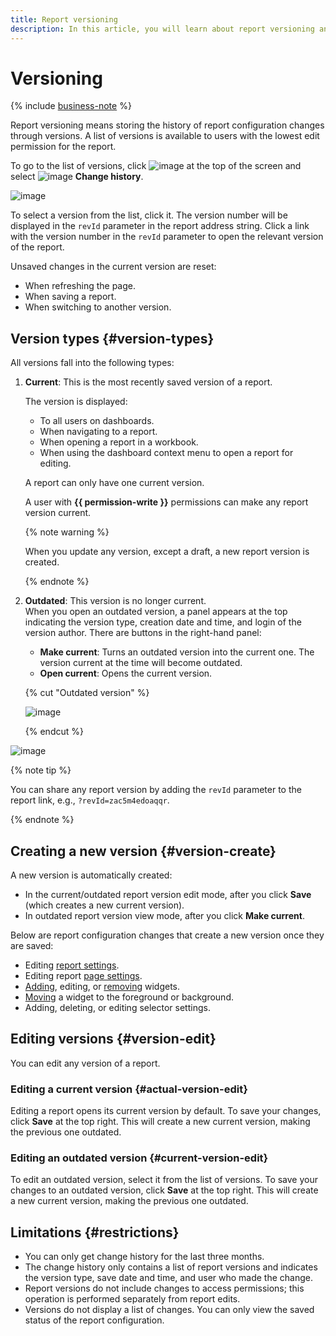 ```yaml
---
title: Report versioning
description: In this article, you will learn about report versioning and version types.
---
```


# Versioning


{% include [business-note](../../_includes/datalens/datalens-functionality-available-business-note.md) %}


Report versioning means storing the history of report configuration changes through versions. A list of versions is available to users with the lowest edit permission for the report.

To go to the list of versions, click ![image](../../_assets/console-icons/ellipsis.svg) at the top of the screen and select ![image](../../_assets/console-icons/clock.svg) **Change history**.

![image](../../_assets/datalens/concepts/report-version-list.png)

To select a version from the list, click it. The version number will be displayed in the `revId` parameter in the report address string. Click a link with the version number in the `revId` parameter to open the relevant version of the report.

Unsaved changes in the current version are reset:

* When refreshing the page.
* When saving a report.
* When switching to another version.

## Version types {#version-types}

All versions fall into the following types:

1. **Current**: This is the most recently saved version of a report.

   The version is displayed:
   
   * To all users on dashboards.
   * When navigating to a report.
   * When opening a report in a workbook.
   * When using the dashboard context menu to open a report for editing.
   
   A report can only have one current version.

   A user with **{{ permission-write }}** permissions can make any report version current.
  
   {% note warning %}
  
   When you update any version, except a draft, a new report version is created.

   {% endnote %}
  
1. **Outdated**: This version is no longer current.  
   When you open an outdated version, a panel appears at the top indicating the version type, creation date and time, and login of the version author. There are buttons in the right-hand panel:

   * **Make current**: Turns an outdated version into the current one. The version current at the time will become outdated.
   * **Open current**: Opens the current version.

   {% cut "Outdated version" %}

   ![image](../../_assets/datalens/concepts/report-irrelevant-version.png)

   {% endcut %}

![image](../../_assets/datalens/concepts/report-version-types.png)

{% note tip %}

You can share any report version by adding the `revId` parameter to the report link, e.g., `?revId=zac5m4edoaqqr`.

{% endnote %}

## Creating a new version {#version-create}

A new version is automatically created:

* In the current/outdated report version edit mode, after you click **Save** (which creates a new current version).
* In outdated report version view mode, after you click **Make current**.

Below are report configuration changes that create a new version once they are saved:

* Editing [report settings](./report-operations.md#report-settings).
* Editing report [page settings](./report-operations.md#page-settings).
* [Adding](./report-operations.md#add-widget), editing, or [removing](./report-operations.md#delete-widget) widgets.
* [Moving](./report-operations.md#move-widget-front-or-back) a widget to the foreground or background.
* Adding, deleting, or editing selector settings.

## Editing versions {#version-edit}

You can edit any version of a report.

### Editing a current version {#actual-version-edit}

Editing a report opens its current version by default. To save your changes, click **Save** at the top right. This will create a new current version, making the previous one outdated.

### Editing an outdated version {#current-version-edit}

To edit an outdated version, select it from the list of versions. To save your changes to an outdated version, click **Save** at the top right. This will create a new current version, making the previous one outdated.

## Limitations {#restrictions}

* You can only get change history for the last three months.
* The change history only contains a list of report versions and indicates the version type, save date and time, and user who made the change.
* Report versions do not include changes to access permissions; this operation is performed separately from report edits.
* Versions do not display a list of changes. You can only view the saved status of the report configuration.
